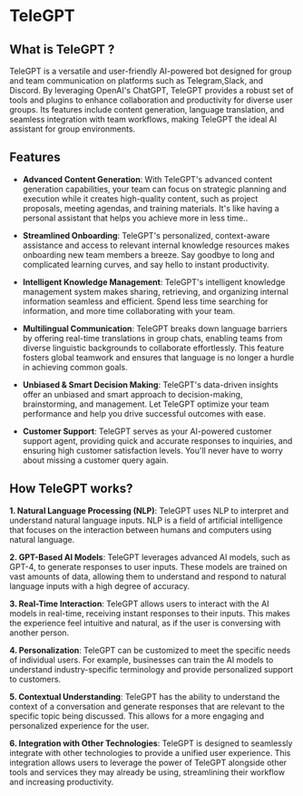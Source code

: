 # TeleGPT

## What is TeleGPT ?


TeleGPT is a versatile and user-friendly AI-powered bot designed for group and team communication on platforms such as Telegram,Slack, and Discord. By leveraging OpenAI's ChatGPT, TeleGPT provides a robust set of tools and plugins to enhance collaboration and productivity for diverse user groups. Its features include content generation, language translation, and seamless integration with team workflows, making TeleGPT the ideal AI assistant for group environments.

## Features
* **Advanced Content Generation**: With TeleGPT's advanced content generation capabilities, your team can focus on strategic planning and execution while it creates high-quality content, such as project proposals, meeting agendas, and training materials. It's like having a personal assistant that helps you achieve more in less time..

* **Streamlined Onboarding**: TeleGPT's personalized, context-aware assistance and access to relevant internal knowledge resources makes onboarding new team members a breeze. Say goodbye to long and complicated learning curves, and say hello to instant productivity.

* **Intelligent Knowledge Management**: TeleGPT's intelligent knowledge management system makes sharing, retrieving, and organizing internal information seamless and efficient. Spend less time searching for information, and more time collaborating with your team.

* **Multilingual Communication**: TeleGPT breaks down language barriers by offering real-time translations in group chats, enabling teams from diverse linguistic backgrounds to collaborate effortlessly. This feature fosters global teamwork and ensures that language is no longer a hurdle in achieving common goals.

* **Unbiased & Smart Decision Making**: TeleGPT's data-driven insights offer an unbiased and smart approach to decision-making, brainstorming, and management. Let TeleGPT optimize your team performance and help you drive successful outcomes with ease.

* **Customer Support**: TeleGPT serves as your AI-powered customer support agent, providing quick and accurate responses to inquiries, and ensuring high customer satisfaction levels. You'll never have to worry about missing a customer query again.

## How TeleGPT works?
**1. Natural Language Processing (NLP)**: TeleGPT uses NLP to interpret and understand natural language inputs. NLP is a field of artificial intelligence that focuses on the interaction between humans and computers using natural language.

**2. GPT-Based AI Models**: TeleGPT leverages advanced AI models, such as GPT-4, to generate responses to user inputs. These models are trained on vast amounts of data, allowing them to understand and respond to natural language inputs with a high degree of accuracy.

**3. Real-Time Interaction**: TeleGPT allows users to interact with the AI models in real-time, receiving instant responses to their inputs. This makes the experience feel intuitive and natural, as if the user is conversing with another person.

**4. Personalization**: TeleGPT can be customized to meet the specific needs of individual users. For example, businesses can train the AI models to understand industry-specific terminology and provide personalized support to customers.

**5. Contextual Understanding**: TeleGPT has the ability to understand the context of a conversation and generate responses that are relevant to the specific topic being discussed. This allows for a more engaging and personalized experience for the user.

**6. Integration with Other Technologies**: TeleGPT is designed to seamlessly integrate with other technologies to provide a unified user experience. This integration allows users to leverage the power of TeleGPT alongside other tools and services they may already be using, streamlining their workflow and increasing productivity.